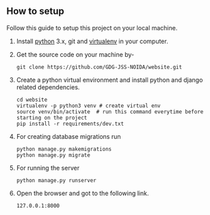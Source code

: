 ## How to setup

Follow this guide to setup this project on your local machine.

1. Install [python] 3.x, git and [virtualenv] in your computer.

2. Get the source code on your machine by-

    `git clone https://github.com/GDG-JSS-NOIDA/website.git`

3. Create a python virtual environment and install python and django related dependencies.

    ```shell
    cd website
    virtualenv -p python3 venv # create virtual env
    source venv/bin/activate  # run this command everytime before starting on the project
    pip install -r requirements/dev.txt
    ```
4. For creating database migrations run
    
    ```shell
    python manage.py makemigrations
    python manage.py migrate
    ```
    

5. For running the server
   
    `python manage.py runserver`

6. Open the browser and got to the following link.

    `127.0.0.1:8000`


[virtualenv]: https://virtualenv.pypa.io/
[python]: https://www.python.org/ftp/python/3.6.2/Python-3.6.2.tar.xz
